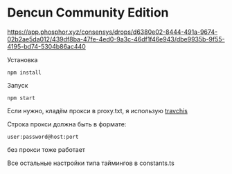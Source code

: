 # Dencun Community Edition

https://app.phosphor.xyz/consensys/drops/d6380e02-8444-491a-9674-02b2ae5da012/439df8ba-47fe-4ed0-9a3c-46df1f46e943/dbe9935b-9f55-4195-bd74-5304b86ac440

Установка

`npm install`

Запуск

`npm start`

Если нужно, кладём прокси в proxy.txt, я использую
[travchis](https://travchisproxies.com/billing/aff.php?aff=458)

Строка прокси должна быть в формате:

`user:password@host:port`

без прокси тоже работает

Все остальные настройки типа таймингов в constants.ts
